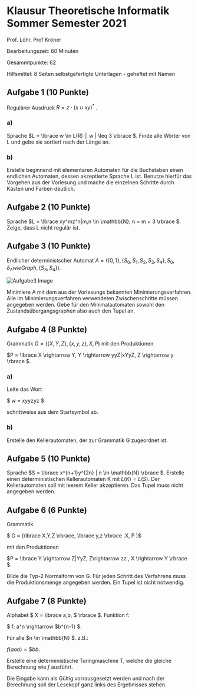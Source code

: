 # Klausur Theoretische Informatik Sommer Semester 2021


Prof. Löhr, Prof Kröner

Bearbeitungszeit: 60 Minuten

Gesammtpunkte: 62

Hilfsmittel: 8 Seiten selbstgefertigte Unterlagen - geheftet mit Namen

## Aufgabe 1 (10 Punkte)

Regulärer Ausdruck $R = z\cdot ( x \cup xy)^*$ . 

### a)

Sprache $L = \lbrace w \in L(R) || w | \leq 3 \rbrace $. Finde alle Wörter von L und gebe sie sortiert nach der Länge an. 

### b)

Erstelle beginnend mit elementaren Automaten für die Buchstaben einen endlichen Automaten, dessen akzeptierte Sprache L ist. Benutze hierfür das Vorgehen aus der Vorlesung und mache die einzelnen Schritte durch Kästen und Farben deutlich.

## Aufgabe 2 (10 Punkte)

Sprache $L = \lbrace xy^mz^n|m,n \in \mathbb{N}; n = m + 3 \rbrace $. Zeige, dass L nicht regulär ist.

## Aufgabe 3 (10 Punkte)


Endlicher deterministscher Automat $A = (\lbrace 0,1\rbrace, \lbrace S_0, S_1,S_2,S_3,S_4 \rbrace , S_0, \delta_A wie Graph, \lbrace S_3,S_4 \rbrace)$.


![Aufgabe3 Image](Images/SoSe21_Aufgabe3.png)

Minimiere A mit dem aus der Vorlesungs bekannten Minimierungsverfahren. Alle im Minimierungsverfahren verwendeten Zwischenschritte müssen angegeben werden. Gebe für den Minimalautomaten sowohl den Zustandsübergangsgraphen also auch den Tupel an. 

## Aufgabe 4 (8 Punkte)

Grammatik $G = (\lbrace X, Y,Z \rbrace, \lbrace x,y,z \rbrace, X, P)$ mit den Produktionen 

$P = \lbrace X \rightarrow Y, Y \rightarrow yyZ|xYyZ, Z \rightarrow y \rbrace $.

### a)

Leite das Wort 

$ w = xyyzyz $

schrittweise aus dem Startsymbol ab. 

### b)

Erstelle den Kellerautomaten, der zur Grammatik G zugeordnet ist.

## Aufgabe 5 (10 Punkte)

Sprache $S = \lbrace x^{n+1}y^{2n} | n \in \mathbb{N} \rbrace $. Erstelle einen deterministischen Kellerautomaten K mit $L(K) = L(S)$. Der Kellerautomaten soll mit leerem Keller akzeptieren. Das Tupel muss nicht angegeben werden.

## Aufgabe 6 (6 Punkte)

Grammatik 

$ G = (\lbrace X,Y,Z \rbrace, \lbrace y,z \rbrace ,X, P )$

mit den Produktionen 

$P = \lbrace Y \rightarrow Z|YyZ, Z\rightarrow zz , X \rightarrow Y \rbrace $.

Bilde die Typ-2 Normalform von G. Für jeden Schritt des Verfahrens muss die Produktionsmenge angegeben werden. Ein Tupel ist nicht notwendig.

## Aufgabe 7 (8 Punkte)

Alphabet $ X = \lbrace a,b, \$ \rbrace $. Funktion f:

$ f: a^n \rightarrow \$b^{n-1} $.


Für alle $n \in \mathbb{N} $. z.B.: 

$f(aaa) = \$bb$.

Erstelle eine deterministische Turingmaschine T, welche die gleiche Berechnung wie $f$ ausführt. 

Die Eingabe kann als Gültig vorrausgesetzt werden und nach der Berechnung soll der Lesekopf ganz links des Ergebnisses stehen.
